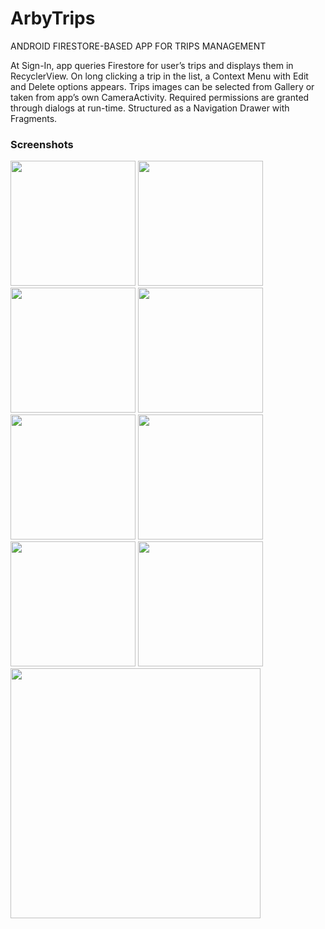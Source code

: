 # ArbyTrips

ANDROID FIRESTORE-BASED APP FOR TRIPS MANAGEMENT

At Sign-In, app queries Firestore for user’s trips and displays them in RecyclerView. On long clicking a trip in the list, a Context Menu with Edit and Delete options appears. Trips images can be selected from Gallery or taken from app’s own CameraActivity. Required permissions are granted through dialogs at run-time. Structured as a Navigation Drawer with Fragments.

### Screenshots
<img src="https://imgur.com/3FOVUZy.png" width="200">  <img src="https://imgur.com/2usEjg4.png" width="200">
<img src="https://imgur.com/DZolsaz.png" width="200">  <img src="https://imgur.com/Y2cNd7N.png" width="200">
<img src="https://imgur.com/ZOsTFJe.png" width="200">  <img src="https://imgur.com/9v1O1KE.png" width="200"> 
<img src="https://imgur.com/BJpsKro.png" width="200">  <img src="https://imgur.com/SRjXud0.png" width="200"> 
<img src="https://imgur.com/571hUqI.png" width="400"> 
